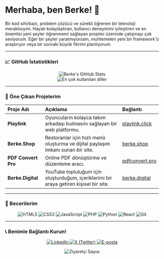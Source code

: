 # Merhaba, ben Berke! 👋

Bir kod sihirbazı, problem çözücü ve sürekli öğrenen bir teknoloji meraklısıyım. Hayatı kolaylaştıran, kullanıcı deneyimini iyileştiren ve en önemlisi yeni şeyler öğrenmemi sağlayan projeler üzerinde çalışmayı çok seviyorum. Eğer bir şeyler yaratmıyorsam, muhtemelen yeni bir framework'ü araştırıyor veya bir sonraki büyük fikrimi planlıyorum.

---

### 📈 GitHub İstatistikleri

<p align="center">
  <img src="https://github-readme-stats.vercel.app/api?username=mberkekorkmaz&show_icons=true&theme=onedark&hide_border=true&count_private=true" alt="Berke's GitHub Stats"/>
  <br/>
  <img src="https://github-readme-stats.vercel.app/api/top-langs/?username=mberkekorkmaz&layout=compact&hide=markdown,jupyter%20notebook,c,c%2B%2B&theme=onedark&hide_border=true" alt="En çok kullanılan diller"/>
</p>

---

### 🚀 Öne Çıkan Projelerim

| Proje Adı | Açıklama | Bağlantı |
| :--- | :--- | :--- |
| **Playlink** | Oyuncuların kolayca takım arkadaşı bulmasını sağlayan bir web platformu. | [playlink.click](https://playlink.click/) |
| **Berke.Shop** | Restoranlar için hızlı menü oluşturma ve dijital paylaşım imkanı sunan bir site. | [berke.shop](https://berke.shop/) |
| **PDF Convert Pro**| Online PDF dönüştürme ve düzenleme aracı. | [pdfconvert.pro](https://pdfconvert.pro/) |
| **Berke.Digital** | YouTube topluluğum için oluşturduğum, içeriklerimi bir araya getiren kişisel bir site. | [berke.digital](https://berke.digital/) |

---

### 🧠 Becerilerim

<div align="center">
  
  ![HTML5](https://img.shields.io/badge/HTML5-E34F26?style=for-the-badge&logo=html5&logoColor=white)
  ![CSS3](https://img.shields.io/badge/CSS3-1572B6?style=for-the-badge&logo=css3&logoColor=white)
  ![JavaScript](https://img.shields.io/badge/JavaScript-F7DF1E?style=for-the-badge&logo=javascript&logoColor=black)
  ![PHP](https://img.shields.io/badge/PHP-777BB4?style=for-the-badge&logo=php&logoColor=white)
  ![Python](https://img.shields.io/badge/Python-3776AB?style=for-the-badge&logo=python&logoColor=white)
  ![React](https://img.shields.io/badge/React-20232A?style=for-the-badge&logo=react&logoColor=61DAFB)
  ![Git](https://img.shields.io/badge/Git-F05032?style=for-the-badge&logo=git&logoColor=white)
  
</div>

---

### 📞 Benimle Bağlantı Kurun!

<p align="center">
  <a href="https://www.linkedin.com/in/berke-korkmaz-765134253/">
    <img src="https://img.shields.io/badge/LinkedIn-0A66C2?style=for-the-badge&logo=linkedin&logoColor=white" alt="LinkedIn"/>
  </a>
  <a href="https://x.com/mberkekorkmaz">
    <img src="https://img.shields.io/badge/X-000000?style=for-the-badge&logo=x&logoColor=white" alt="X (Twitter)"/>
  </a>
  <a href="mailto:destek@berkekorkmaz.tech">
    <img src="https://img.shields.io/badge/E--posta-D14836?style=for-the-badge&logo=gmail&logoColor=white" alt="E-posta"/>
  </a>
</p>

<p align="center">
  <img src="https://hits.seeyou.space/github/mberkekorkmaz/mberkekorkmaz.svg?style=for-the-badge&color=white" alt="Ziyaretçi Sayısı"/>
</p>
